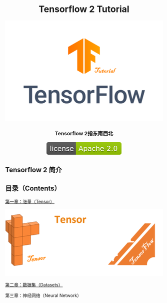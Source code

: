 <h1><center>Tensorflow 2 Tutorial</center></h1>
<center><img src="./TF_logo.png" /></center>

<div align="center">
    <div color="#EF7731">
    	<h3>
        	Tensorflow 2指东南西北
        </h3>
    </div>
    <img src="resources/apache.svg"/>
</div>


## Tensorflow 2 简介

## 目录（Contents）

[第一章：张量（Tensor）](https://github.com/Meimin-Wang/Tensorflow-2_Tutorial/blob/main/第一章%20张量（Tensor）/README.md)

![](resources/ch1_cover.png)

[第二章：数据集（Datasets）](https://github.com/Meimin-Wang/Tensorflow-2_Tutorial/tree/main/第二章%20数据集（Datasets）)

第三章：神经网络（Neural Network）
